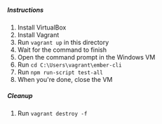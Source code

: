 ##### Instructions
1. Install VirtualBox
1. Install Vagrant
1. Run `vagrant up` in this directory
1. Wait for the command to finish
1. Open the command prompt in the Windows VM
1. Run `cd C:\Users\vagrant\ember-cli`
1. Run `npm run-script test-all`
1. When you're done, close the VM

##### Cleanup
1. Run `vagrant destroy -f`